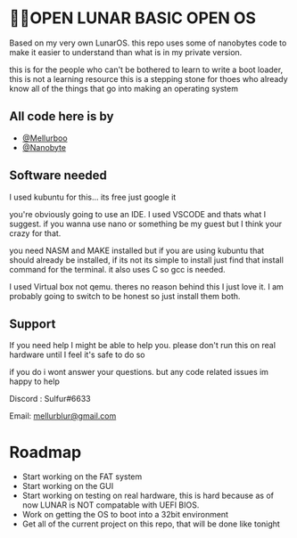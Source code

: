 
# 🐱‍👤OPEN LUNAR BASIC OPEN OS

Based on my very own LunarOS. this repo uses some of nanobytes code to make it easier to understand
than what is in my private version.

this is for the people who can't be bothered to learn to write a boot loader, this is not a
learning resource this is a stepping stone for thoes who already know all of the 
things that go into making an operating system

## All code here is by

- [@Mellurboo](https://www.github.com/mellurboo) 
- [@Nanobyte](https://www.github.com/nanobyte-dev)


## Software needed
I used kubuntu for this... its free just google it

you're obviously going to use an IDE. I used VSCODE and thats what I suggest. if you wanna use nano or something be my guest but I think your crazy for that.

you need NASM and MAKE installed but if you are using kubuntu that should already be installed, if its not its simple to install just find that install command for the terminal. it also uses C so gcc is needed.

I used Virtual box not qemu. theres no reason behind this I just love it. I am probably going to switch to be honest so just install them both.

## Support

If you need help I might be able to help you. please don't run this on real hardware until I feel it's safe to do so

if you do i wont answer your questions. but any code related issues im happy to help

Discord : Sulfur#6633

Email: mellurblur@gmail.com

# Roadmap

- Start working on the FAT system
- Start working on the GUI
- Start working on testing on real hardware, this is hard because as of now LUNAR is NOT compatable with UEFI BIOS.
- Work on getting the OS to boot into a 32bit environment
- Get all of the current project on this repo, that will be done like tonight 
